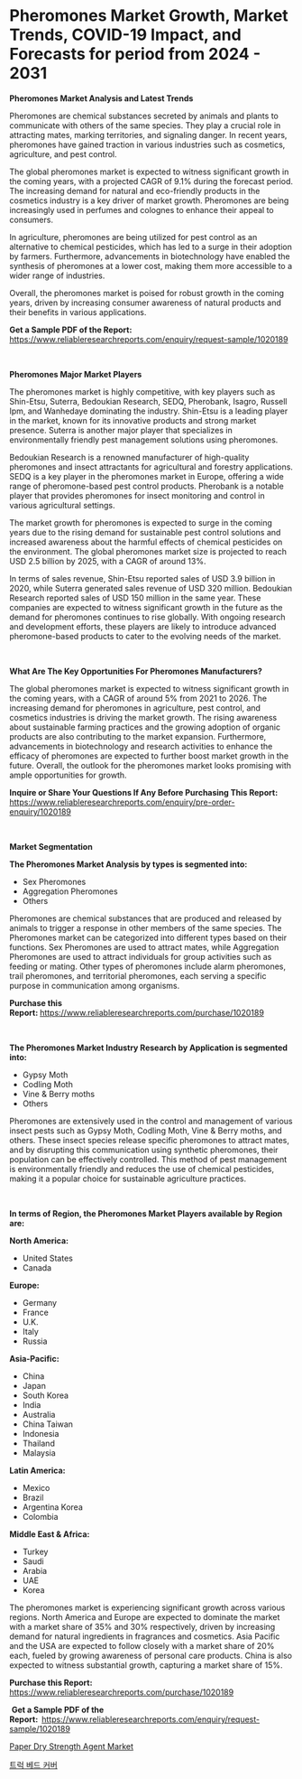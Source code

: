 <p><h1>Pheromones Market Growth, Market Trends, COVID-19 Impact, and Forecasts for period from 2024 - 2031</h1></p><p><strong>Pheromones Market Analysis and Latest Trends</strong></p>
<p><p>Pheromones are chemical substances secreted by animals and plants to communicate with others of the same species. They play a crucial role in attracting mates, marking territories, and signaling danger. In recent years, pheromones have gained traction in various industries such as cosmetics, agriculture, and pest control.</p><p>The global pheromones market is expected to witness significant growth in the coming years, with a projected CAGR of 9.1% during the forecast period. The increasing demand for natural and eco-friendly products in the cosmetics industry is a key driver of market growth. Pheromones are being increasingly used in perfumes and colognes to enhance their appeal to consumers.</p><p>In agriculture, pheromones are being utilized for pest control as an alternative to chemical pesticides, which has led to a surge in their adoption by farmers. Furthermore, advancements in biotechnology have enabled the synthesis of pheromones at a lower cost, making them more accessible to a wider range of industries.</p><p>Overall, the pheromones market is poised for robust growth in the coming years, driven by increasing consumer awareness of natural products and their benefits in various applications.</p></p>
<p><strong>Get a Sample PDF of the Report:&nbsp;</strong> <a href="https://www.reliableresearchreports.com/enquiry/request-sample/1020189">https://www.reliableresearchreports.com/enquiry/request-sample/1020189</a></p>
<p>&nbsp;</p>
<p><strong>Pheromones Major Market Players</strong></p>
<p><p>The pheromones market is highly competitive, with key players such as Shin-Etsu, Suterra, Bedoukian Research, SEDQ, Pherobank, Isagro, Russell Ipm, and Wanhedaye dominating the industry. Shin-Etsu is a leading player in the market, known for its innovative products and strong market presence. Suterra is another major player that specializes in environmentally friendly pest management solutions using pheromones.</p><p>Bedoukian Research is a renowned manufacturer of high-quality pheromones and insect attractants for agricultural and forestry applications. SEDQ is a key player in the pheromones market in Europe, offering a wide range of pheromone-based pest control products. Pherobank is a notable player that provides pheromones for insect monitoring and control in various agricultural settings.</p><p>The market growth for pheromones is expected to surge in the coming years due to the rising demand for sustainable pest control solutions and increased awareness about the harmful effects of chemical pesticides on the environment. The global pheromones market size is projected to reach USD 2.5 billion by 2025, with a CAGR of around 13%.</p><p>In terms of sales revenue, Shin-Etsu reported sales of USD 3.9 billion in 2020, while Suterra generated sales revenue of USD 320 million. Bedoukian Research reported sales of USD 150 million in the same year. These companies are expected to witness significant growth in the future as the demand for pheromones continues to rise globally. With ongoing research and development efforts, these players are likely to introduce advanced pheromone-based products to cater to the evolving needs of the market.</p></p>
<p>&nbsp;</p>
<p><strong>What Are The Key Opportunities For Pheromones Manufacturers?</strong></p>
<p><p>The global pheromones market is expected to witness significant growth in the coming years, with a CAGR of around 5% from 2021 to 2026. The increasing demand for pheromones in agriculture, pest control, and cosmetics industries is driving the market growth. The rising awareness about sustainable farming practices and the growing adoption of organic products are also contributing to the market expansion. Furthermore, advancements in biotechnology and research activities to enhance the efficacy of pheromones are expected to further boost market growth in the future. Overall, the outlook for the pheromones market looks promising with ample opportunities for growth.</p></p>
<p><strong>Inquire or Share Your Questions If Any Before Purchasing This Report:</strong> <a href="https://www.reliableresearchreports.com/enquiry/pre-order-enquiry/1020189">https://www.reliableresearchreports.com/enquiry/pre-order-enquiry/1020189</a></p>
<p>&nbsp;</p>
<p><strong>Market Segmentation</strong></p>
<p><strong>The Pheromones Market Analysis by types is segmented into:</strong></p>
<p><ul><li>Sex Pheromones</li><li>Aggregation Pheromones</li><li>Others</li></ul></p>
<p><p>Pheromones are chemical substances that are produced and released by animals to trigger a response in other members of the same species. The Pheromones market can be categorized into different types based on their functions. Sex Pheromones are used to attract mates, while Aggregation Pheromones are used to attract individuals for group activities such as feeding or mating. Other types of pheromones include alarm pheromones, trail pheromones, and territorial pheromones, each serving a specific purpose in communication among organisms.</p></p>
<p><strong>Purchase this Report:&nbsp;</strong><a href="https://www.reliableresearchreports.com/purchase/1020189">https://www.reliableresearchreports.com/purchase/1020189</a></p>
<p>&nbsp;</p>
<p><strong>The Pheromones Market Industry Research by Application is segmented into:</strong></p>
<p><ul><li>Gypsy Moth</li><li>Codling Moth</li><li>Vine & Berry moths</li><li>Others</li></ul></p>
<p><p>Pheromones are extensively used in the control and management of various insect pests such as Gypsy Moth, Codling Moth, Vine & Berry moths, and others. These insect species release specific pheromones to attract mates, and by disrupting this communication using synthetic pheromones, their population can be effectively controlled. This method of pest management is environmentally friendly and reduces the use of chemical pesticides, making it a popular choice for sustainable agriculture practices.</p></p>
<p>&nbsp;</p>
<p><strong>In terms of Region, the Pheromones Market Players available by Region are:</strong></p>
<p>
    <p> <strong> North America: </strong>
        <ul>
            <li>United States</li>
            <li>Canada</li>
        </ul>
        </p> 
    <p> <strong> Europe: </strong>
        <ul>
            <li>Germany</li>
            <li>France</li>
            <li>U.K.</li>
            <li>Italy</li>
            <li>Russia</li>
        </ul>
        </p> 
    <p> <strong> Asia-Pacific: </strong>
        <ul>
            <li>China</li>
            <li>Japan</li>
            <li>South Korea</li>
            <li>India</li>
            <li>Australia</li>
            <li>China Taiwan</li>
            <li>Indonesia</li>
            <li>Thailand</li>
            <li>Malaysia</li>
        </ul>
        </p> 
    <p> <strong> Latin America: </strong>
        <ul>
            <li>Mexico</li>
            <li>Brazil</li>
            <li>Argentina Korea</li>
            <li>Colombia</li>
        </ul>
        </p> 
    <p> <strong> Middle East & Africa: </strong>
        <ul>
            <li>Turkey</li>
            <li>Saudi</li>
            <li>Arabia</li>
            <li>UAE</li>
            <li>Korea</li>
        </ul>
    </p>
    </p>
<p><p>The pheromones market is experiencing significant growth across various regions. North America and Europe are expected to dominate the market with a market share of 35% and 30% respectively, driven by increasing demand for natural ingredients in fragrances and cosmetics. Asia Pacific and the USA are expected to follow closely with a market share of 20% each, fueled by growing awareness of personal care products. China is also expected to witness substantial growth, capturing a market share of 15%.</p></p>
<p><strong>Purchase this Report: </strong><a href="https://www.reliableresearchreports.com/purchase/1020189">https://www.reliableresearchreports.com/purchase/1020189</a></p>
<p>&nbsp;<strong>Get a Sample PDF of the Report:&nbsp;&nbsp;</strong><a href="https://www.reliableresearchreports.com/enquiry/request-sample/1020189">https://www.reliableresearchreports.com/enquiry/request-sample/1020189</a></p>
<p><strong></strong></p>
<p><p><a href="https://github.com/RickHolmes3/Market-Research-Report-List-3/blob/main/paper-dry-strength-agent-market.md">Paper Dry Strength Agent Market</a></p><p><a href="https://github.com/crfsywufhm81415/Market-Research-Report-List-1/blob/main/8089493193050.md">트럭 베드 커버</a></p></p>
